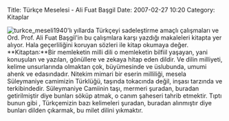 Title: Türkçe Meselesi - Ali Fuat Başgil
Date: 2007-02-27 10:20
Category: Kitaplar

![turkce_meseli][]1940'lı yıllarda Türkçeyi sadeleştirme amaçlı
çalışmaları ve Ord. Prof. Ali Fuat Başgil'in bu çalışmlara karşı yazdığı
makaleleri kitapta yer alıyor. Hala geçerliliğini koruyan sözleri ile
kitap okumaya değer. **Kitaptan:**Bir memleketin milli dili o memleketin
bilfiil yaşayan, yani konuşulan ve yazılan, gönüllere ve zekaya hitap
eden dildir. Ve dilin milliyeti, kelime unsurlarında olmaktan çok,
büyümesinde ve üslubunda, umumi ahenk ve edasındadır. Nitekim mimari bir
eserin milliliği, mesela Süleymaniye camimizin Türklüğü, taşında
tokacında değil, inşası tarzında ve terkibindedir. Süleymaniye Camiinin
taşı, mermeri şuradan, buradan getirilmiştir diye bunları söküp atmak, o
canım şaheseri tahrib etmektir. Tıptı bunun gibi , Türkçemizin bazı
kelimeleri şuradan, buradan alınmıştır diye bunları dilden çıkarmak, bu
milet dilini yıkmaktır.

  [turkce_meseli]: /images/turkce_meseli.kucukresim.jpg
